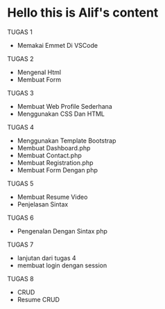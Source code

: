 # Hello this is Alif's content

TUGAS 1
- Memakai Emmet Di VSCode

TUGAS 2
- Mengenal Html
- Membuat Form

TUGAS 3
- Membuat Web Profile Sederhana
- Menggunakan CSS Dan HTML

TUGAS 4
- Menggunakan Template Bootstrap
- Membuat Dashboard.php
- Membuat Contact.php
- Membuat Registration.php
- Membuat Form Dengan php

TUGAS 5
- Membuat Resume Video
- Penjelasan Sintax

TUGAS 6
- Pengenalan Dengan Sintax php

TUGAS 7
- lanjutan dari tugas 4
- membuat login dengan session

TUGAS 8
- CRUD
- Resume CRUD